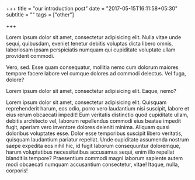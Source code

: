 +++
title = "our introduction post"
date = "2017-05-15T16:11:58+05:30"
subtitle = ""
tags = ["other"]

+++

Lorem ipsum dolor sit amet, consectetur adipisicing elit. Nulla vitae unde sequi, quibusdam, eveniet tenetur debitis voluptas dicta libero omnis, laboriosam ipsam perspiciatis numquam qui cupiditate voluptate ullam provident commodi.

Vero, sed. Esse quam consequatur, mollitia nemo cum dolorum maiores tempore facere labore vel cumque dolores ad commodi delectus. Vel fuga, dolore?

Lorem ipsum dolor sit amet, consectetur adipisicing elit. Eaque, nemo?

Lorem ipsum dolor sit amet, consectetur adipisicing elit. Quisquam reprehenderit harum, eos odio, porro vero laudantium nisi suscipit, labore et eius rerum obcaecati impedit! Eum veritatis distinctio quod cupiditate ullam, debitis architecto vel, laborum repellendus commodi eius beatae impedit fugit, aperiam vero inventore dolores deleniti minima. Aliquam quasi doloribus voluptates esse. Dolor esse temporibus suscipit libero veritatis, quisquam laudantium pariatur repellat. Unde cupiditate assumenda nostrum saepe expedita eos nihil hic, id fugit laborum consequuntur doloremque, harum voluptatibus necessitatibus accusamus sequi, enim illo repellat blanditiis tempore? Praesentium commodi magni laborum sapiente autem modi obcaecati numquam accusantium consectetur, vitae! Itaque, nulla, corporis!